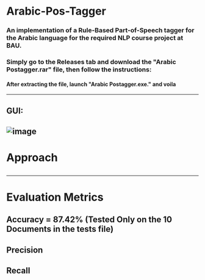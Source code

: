 # Arabic-Pos-Tagger

### An implementation of a Rule-Based Part-of-Speech tagger for the Arabic language for the required NLP course project at BAU.

### **Simply go to the Releases tab and download the "Arabic Postagger.rar" file, then follow the instructions**:
#### After extracting the file, launch "Arabic Postagger.exe." and voila
------------------------------------------------------------------------------------------------------------------------------
## GUI:

![image](https://user-images.githubusercontent.com/111304735/201467001-d690afb8-2abd-4424-a154-93bdf1711ef1.png)
------------------------------------------------------------------------------------------------------------------------------
# Approach
##
------------------------------------------------------------------------------------------------------------------------------
# Evaluation Metrics
## Accuracy = 87.42% (Tested Only on the 10 Documents in the tests file)
## Precision
## Recall
